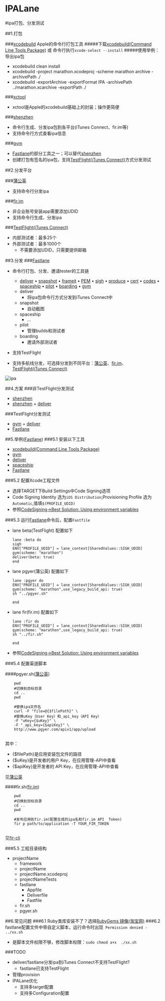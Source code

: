 # IPALane
#ipa打包、分发测试

##1.打包

###[xcodebuild](https://developer.apple.com/library/prerelease/mac/documentation/Darwin/Reference/ManPages/man1/xcodebuild.1.html)
Apple的命令行打包工具
#####下载[xcodebuild(Command Line Tools Package)](https://developer.apple.com/downloads/) 或 命令行执行`xcode-select --install`
#####使用举例：导出ipa包
* xcodebuild clean install
* xcodebuild -project marathon.xcodeproj -scheme marathon archive -archivePath ./
* xcodebuild -exportArchive -exportFormat IPA -archivePath ../marathon.xcarchive -exportPath ./

###[xctool](https://github.com/facebook/xctool)
* xctool是Apple的xcodebuild基础上的封装；操作更简便

###[shenzhen](https://github.com/nomad/shenzhen)
* 命令行生成、分发ipa包到各平台(iTunes Connect、fir.im等)
* 支持命令行方式查看ipa信息

###[gym](https://github.com/fastlane/gym)
* [Fastlane](https://github.com/KrauseFx/fastlane)的部分工具之一；可以替代[shenzhen](https://github.com/nomad/shenzhen)
* 创建打包有签名的ipa包，支持[TestFlight(iTunes Connect)](https://developer.apple.com/library/prerelease/ios/documentation/LanguagesUtilities/Conceptual/iTunesConnect_Guide/Chapters/BetaTestingTheApp.html#//apple_ref/doc/uid/TP40011225-CH35-SW2)方式分发测试

##2.分发平台

###[蒲公英](http://www.pgyer.com)
* 支持命令行分发ipa

###[fir.im](http://fir.im)
* 非企业账号安装app需要添加UDID
* 支持命令行生成、分发ipa

###[TestFlight(iTunes Connect)](https://developer.apple.com/library/prerelease/ios/documentation/LanguagesUtilities/Conceptual/iTunesConnect_Guide/Chapters/BetaTestingTheApp.html#//apple_ref/doc/uid/TP40011225-CH35-SW2)
* 内部测试者：最多25个
* 外部测试者：最多1000个
	* 不需要添加UDID，只需要提供邮箱 

##3.分发
###[Fastlane](https://github.com/KrauseFx/fastlane)
* 命令行打包、分发、邀请tester的工具链 
	* [deliver](https://github.com/KrauseFx/deliver) •	  [snapshot](https://github.com/KrauseFx/snapshot) •	  [frameit](https://github.com/KrauseFx/frameit) •	  [PEM](https://github.com/KrauseFx/PEM) •	  [sigh](https://github.com/KrauseFx/sigh) •	  [produce](https://github.com/KrauseFx/produce) •	  [cert](https://github.com/KrauseFx/cert) •	  [codes](https://github.com/KrauseFx/codes) •	  [spaceship](https://github.com/fastlane/spaceship) •	  [pilot](https://github.com/fastlane/pilot) •	  [boarding](https://github.com/fastlane/boarding) •
   	[gym](https://github.com/fastlane/gym)
	* deliver
		* 将ipa包命令行方式分发到iTunes Connect中
	* snapshot
		* 自动截图
	* spaceship
		* ...	
	* pilot
		* 管理builds和测试者
	* boarding
		* 邀请外部测试者				
		
* 支持TestFlight
* 支持多航线分发，可选择分发到不同平台：[蒲公英](http://www.pgyer.com)、[fir.im](http://fir.im)、[TestFlight(iTunes Connect)](https://developer.apple.com/library/prerelease/ios/documentation/LanguagesUtilities/Conceptual/iTunesConnect_Guide/Chapters/BetaTestingTheApp.html#//apple_ref/doc/uid/TP40011225-CH35-SW2)

![ipa](https://cloud.githubusercontent.com/assets/3256113/9937003/3edd1e40-5d91-11e5-907c-6bba3a95b4db.png)


##4.方案
###非TestFlight分发测试
* [shenzhen](https://github.com/nomad/shenzhen)
* [shenzhen](https://github.com/nomad/shenzhen) + [deliver](https://github.com/KrauseFx/deliver) 

###TestFlight分发测试
* [gym](https://github.com/fastlane/gym) + [deliver](https://github.com/KrauseFx/deliver) 
* [Fastlane](https://github.com/KrauseFx/fastlane)


##5.举例([Fastlane](https://github.com/KrauseFx/fastlane))
###5.1 安装以下工具
* [xcodebuild(Command Line Tools Package)](https://developer.apple.com/downloads/)
* [gym](https://github.com/fastlane/gym)
* [deliver](https://github.com/KrauseFx/deliver)
* [spaceship](https://github.com/fastlane/spaceship)
* [Fastlane](https://github.com/KrauseFx/fastlane)

###5.2 配置Xcode工程文件
* 选择TARGET下Build Settings中Code Signing选项
* Code Signing Identity 选为`iOS Distribution`;Provisioning Profile 选为`Automatic`,值填`$(PROFILE_UDID)`
* 参照[CodeSigning->Best Solution: Using environment variables](https://github.com/KrauseFx/fastlane/blob/master/docs/CodeSigning.md)

###5.3 运行[Fastlane](https://github.com/KrauseFx/fastlane)命令后，配置`Fastfile`
* lane beta(TestFlight) 配置如下
	
	```
 	lane :beta do
    sigh
    ENV["PROFILE_UDID"] = lane_context[SharedValues::SIGH_UDID]
    gym(scheme: "marathon")
    deliver(beta: true)    
  end
	```
* lane pgyer(蒲公英) 配置如下
	
	```
 	lane :pgyer do
    ENV["PROFILE_UDID"] = lane_context[SharedValues::SIGH_UDID]
    gym(scheme: "marathon",use_legacy_build_api: true)
    sh "../pgyer.sh"

  end
	```
		
* lane fir(fir.im) 配置如下
	
	```
 	lane :fir do
    ENV["PROFILE_UDID"] = lane_context[SharedValues::SIGH_UDID]
    gym(scheme: "marathon",use_legacy_build_api: true)
    sh "../fir.sh"

  end
	```	

* 参照[CodeSigning->Best Solution: Using environment variables](https://github.com/KrauseFx/fastlane/blob/master/docs/CodeSigning.md)

###5.4 配置渠道脚本

####pgyer.sh([蒲公英](http://www.pgyer.com))

```	
	pwd
	#切换到目标目录
	cd ..
	pwd
	
	#替换ipa文件名
	curl -F "file=@{$filePath}" \
	#替换uKey（User Key）和_api_key（API Key）
	-F "uKey={$uKey}" \
	-F "_api_key={$apiKey}" \
	http://www.pgyer.com/apiv1/app/upload
    
```

其中：

* {$filePath}是应用安装包文件的路径
* {$uKey}是开发者的用户 Key，在应用管理-API中查看
* {$apiKey}是开发者的 API Key，在应用管理-API中查看

见[蒲公英](http://www.pgyer.com/doc/view/upload_one_command)

####fir.sh([fir.im](http://fir.im))

```	
	pwd
	#切换到目标目录
	cd ..
	pwd
	
	#发布应用到fir.im(配置生成的ipa名和fir.im API  Token)
	fir p path/to/application -T YOUR_FIR_TOKEN
    
```
见[fir-cli](http://blog.fir.im/fir_cli/)

###5.5 工程目录结构

* projectName	
	* framework
	* projectName	
	* projectName.xcodeproj 
	* projectNameTests
	* fastlane
		* Appfile
		* Deliverfile
		* Fastfile
	* fir.sh
	* pgyer.sh

##6.常见问题
###6.1 Ruby类库安装不了？选择[RubyGems 镜像(淘宝网)](http://ruby.taobao.org)
###6.2 fastlane配置文件中带自定义脚本，运行命令时出现` Permission denied - ../xx.sh`
* 是脚本文件权限不够，修改脚本权限：`sudo chmod a+x  ./xx.sh` 

###TODO
* deliver/fastlane分发ipa到iTunes Connect不支持TestFlight?
	* fastlane已支持TestFlight 
* 管理provision
* IPALane优化
	* 支持多target配置 
	* 支持多Configuration配置